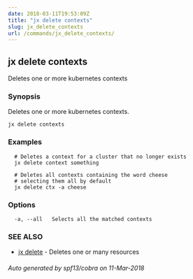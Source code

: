 ```yaml
---
date: 2018-03-11T19:53:09Z
title: "jx delete contexts"
slug: jx_delete_contexts
url: /commands/jx_delete_contexts/
---
```

## jx delete contexts

Deletes one or more kubernetes contexts

### Synopsis


Deletes one or more kubernetes contexts.

```
jx delete contexts
```

### Examples

```
  # Deletes a context for a cluster that no longer exists
  jx delete context something
  
  # Deletes all contexts containing the word cheese
  # selecting them all by default
  jx delete ctx -a cheese
```

### Options

```
  -a, --all   Selects all the matched contexts
```

### SEE ALSO
* [jx delete](/commands/jx_delete/)	 - Deletes one or many resources

###### Auto generated by spf13/cobra on 11-Mar-2018
